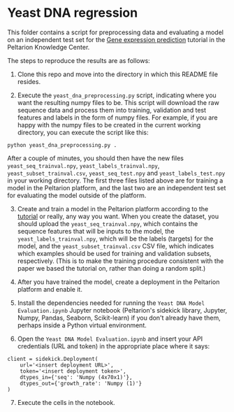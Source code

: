 # Yeast DNA regression

This folder contains a script for preprocessing data and evaluating a model on an independent test set for the [Gene expression prediction](https://peltarion.com/knowledge-center/tutorials/gene-expression-prediction) tutorial in the Peltarion Knowledge Center.

The steps to reproduce the results are as follows:

1. Clone this repo and move into the directory in which this README file resides.

2. Execute the `yeast_dna_preprocessing.py` script, indicating where you want the resulting numpy files to be. This script will download the raw sequence data and process them into training, validation and test features and labels in the form of numpy files. For example, if you are happy with the numpy files to be created in the current working directory, you can execute the script like this:

`python yeast_dna_preprocessing.py .`

After a couple of minutes, you should then have the new files `yeast_seq_trainval.npy`, `yeast_labels_trainval.npy`, `yeast_subset_trainval.csv`, `yeast_seq_test.npy` and `yeast_labels_test.npy` in your working directory. The first three files listed above are for training a model in the Peltarion platform, and the last two are an independent test set for evaluating the model outside of the platform.

3. Create and train a model in the Peltarion platform according to the [tutorial](https://peltarion.com/knowledge-center/tutorials/gene-expression-prediction) or really, any way you want. When you create the dataset, you should upload the `yeast_seq_trainval.npy`, which contains the sequence features that will be inputs to the model, the `yeast_labels_trainval.npy`, which will be the labels (targets) for the model, and the `yeast_subset_trainval.csv` CSV file, which indicates which examples should be used for training and validation subsets, respectively. (This is to make the training procedure consistent with the paper we based the tutorial on, rather than doing a random split.)

4. After you have trained the model, create a deployment in the Peltarion platform and enable it.

5. Install the dependencies needed for running the `Yeast DNA Model Evaluation.ipynb` Jupyter notebook (Peltarion's sidekick library, Jupyter, Numpy, Pandas, Seaborn, Scikit-learn) if you don't already have them, perhaps inside a Python virtual environment. 

6. Open the `Yeast DNA Model Evaluation.ipynb` and insert your API credentials (URL and token) in the appropriate place where it says:

```
client = sidekick.Deployment(
    url='<insert deployment URL>',
    token='<insert deployment token>',
    dtypes_in={'seq': 'Numpy (4x70x1)'},
    dtypes_out={'growth_rate': 'Numpy (1)'}
)
```

7. Execute the cells in the notebook.

